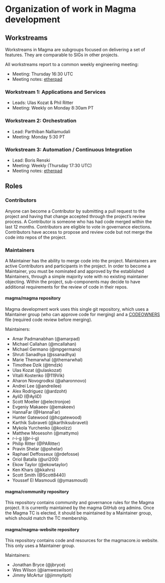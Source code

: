 # Organization of work in Magma development

## Workstreams

Workstreams in Magma are subgroups focused on delivering a set of features.
They are comparable to SIGs in other projects.

All workstreams report to a common weekly engineering meeting:

* Meeting: Thursday 16:30 UTC
* Meeting notes: [etherpad](https://etherpad.opendev.org/p/magmaweekly_notes)

### Workstream 1: Applications and Services

* Leads: Ulas Kozat & Phil Ritter
* Meeting: Weekly on Monday 8:30am PT

### Workstream 2: Orchestration

* Lead: Parthiban Nalliamudali
* Meeting: Monday 5:30 PT

### Workstream 3: Automation / Continuous Integration

* Lead: Boris Renski
* Meeting: Weekly (Thursday 17:30 UTC)
* Meeting notes: [etherpad](https://etherpad.opendev.org/p/magma_workstream3)

## Roles

### Contributors

Anyone can become a Contributor by submitting a pull request to the project
and having that change accepted through the project’s review process. A
Contributor is someone who has had code merged within the last 12 months.
Contributors are eligible to vote in governance elections. Contributors have
access to propose and review code but not merge the code into repos of the
project.

### Maintainers

A Maintainer has the ability to merge code into the project. Maintainers are
active Contributors and participants in the project. In order to become a
Maintainer, you must be nominated and approved by the established Maintainers,
through a simple majority vote with no existing maintainer objecting.
Within the project, sub-components may decide to have additional requirements
for the review of code in their repos.

#### magma/magma repository

Magma development work uses this single git repository, which uses a Maintainer
group (who can approve code for merging) and a
[CODEOWNERS](https://github.com/magma/magma/blob/master/CODEOWNERS) file
(required code review before merging).

Maintainers:

* Amar Padmanabhan (@amarpad)
* Michael Callahan (@mcallahan)
* Michael Germano (@mpgermano)
* Shruti Sanadhya (@ssanadhya)
* Marie Themarwhal (@themarwhal)
* Timothee Dzik (@tmdzk)
* Ulas Kozat (@ulaskozat)
* Vitalli Kostenko (@119Vik)
* Aharon Novogrodksi (@aharonnovo)
* Andrei Lee (@andreilee)
* Alex Rodriguez (@ardzoht)
* AyliD (@AyliD)
* Scott Moeller (@electronjoe)
* Evgeniy Makaeev (@emakeev)
* HannaFar (@HannaFar)
* Hunter Gatewood (@hcgatewood)
* Karthik Subraveti (@karthiksubraveti)
* Mykola Yurchenko (@koolzz)
* Matthew Mosesohn (@mattymo)
* r-i-g (@r-i-g)
* Philip Ritter (@PARitter)
* Pravin Shelar (@pshelar)
* Raphael Deffosseux (@rdefosse)
* Oriol Batalla (@uri200)
* Ekow Taylor (@ekowtaylor)
* Ken Khars (@kkahrs)
* Scott Smith (@Scott8440)
* Youssef El Masmoudi (@ymasmoudi)

#### magma/community repository

This repository contains community and governance rules for the Magma project.
It is currently maintained by the magma GitHub org admins. Once the Magma TC
is elected, it should be maintained by a Maintainer group, which should match
the TC membership.

#### magma/magma-website repository

This repository contains code and resources for the magmacore.io website.
This only uses a Maintainer group.

Maintainers:

* Jonathan Bryce (@jbryce)
* Wes Wilson (@iamweswilson)
* Jimmy McArtur (@jimmytipit)
